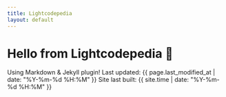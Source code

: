 ```yaml
---
title: Lightcodepedia
layout: default
---
```


# Hello from Lightcodepedia 👋

Using Markdown & Jekyll plugin!
Last updated: {{ page.last_modified_at | date: "%Y-%m-%d %H:%M" }}
Site last built: {{ site.time | date: "%Y-%m-%d %H:%M" }}
